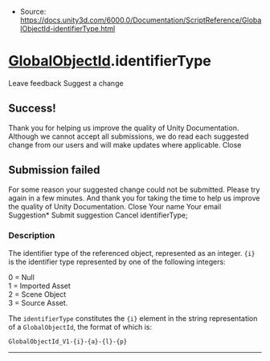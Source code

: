* Source: https://docs.unity3d.com/6000.0/Documentation/ScriptReference/GlobalObjectId-identifierType.html

#  [GlobalObjectId](https://docs.unity3d.com/6000.0/Documentation/ScriptReference/GlobalObjectId.html).identifierType
Leave feedback
Suggest a change
## Success!
Thank you for helping us improve the quality of Unity Documentation. Although we cannot accept all submissions, we do read each suggested change from our users and will make updates where applicable.
Close
## Submission failed
For some reason your suggested change could not be submitted. Please <a>try again</a> in a few minutes. And thank you for taking the time to help us improve the quality of Unity Documentation.
Close
Your name Your email Suggestion* Submit suggestion
Cancel
identifierType; 
### Description
The identifier type of the referenced object, represented as an integer.
`{i}` is the identifier type represented by one of the following integers:  
  
0 = Null  
1 = Imported Asset  
2 = Scene Object  
3 = Source Asset.  
  
The `identifierType` constitutes the `{i}` element in the string representation of a `GlobalObjectId`, the format of which is:  
  
`GlobalObjectId_V1-{i}-{a}-{l}-{p}`
* * *
